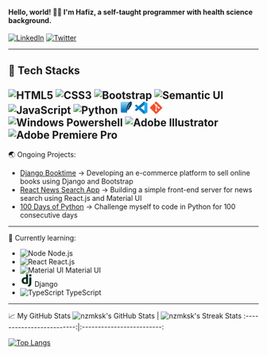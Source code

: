#### Hello, world! 👋🏻 I'm Hafiz, a self-taught programmer with health science background.

[<img src="https://cdn.worldvectorlogo.com/logos/linkedin-icon-2.svg" alt="LinkedIn" width="25" height="25">](https://www.linkedin.com/in/mhz96)
[<img src="https://upload.wikimedia.org/wikipedia/commons/4/4f/Twitter-logo.svg" alt="Twitter" width="25" height="25">](https://twitter.com/mssngnnja)

---
🧰 Tech Stacks
<br>
<br>
<img src="https://cdn.worldvectorlogo.com/logos/html-1.svg" alt="HTML5" width="25" height="25">
<img src="https://cdn.worldvectorlogo.com/logos/css-3.svg" alt="CSS3" width="25" height="25">
<img src="https://upload.wikimedia.org/wikipedia/commons/b/b2/Bootstrap_logo.svg" alt="Bootstrap" width="25" height="25">
<img src="https://cdn.worldvectorlogo.com/logos/semantic-ui.svg" alt="Semantic UI" width="25" height="25">
<img src="https://cdn.worldvectorlogo.com/logos/logo-javascript.svg" alt="JavaScript" width="25" height="25">
<img src="https://cdn.worldvectorlogo.com/logos/python-5.svg" alt="Python" width="25" height="25">
<img src="https://github.com/devicons/devicon/blob/master/icons/sqlite/sqlite-original.svg" alt="SQLite" width="25" height="25">
<img src="https://github.com/devicons/devicon/blob/master/icons/vscode/vscode-original.svg" alt="VS Code" width="25" height="25">
<img src="https://github.com/devicons/devicon/blob/master/icons/git/git-original.svg" alt="Git" width="25" height="25">
<img src="https://upload.wikimedia.org/wikipedia/commons/2/2f/PowerShell_5.0_icon.png" alt="Windows Powershell" width="25" height="25">
<img src="https://upload.wikimedia.org/wikipedia/commons/f/fb/Adobe_Illustrator_CC_icon.svg" alt="Adobe Illustrator" width="25" height="25">
<img src="https://upload.wikimedia.org/wikipedia/commons/4/40/Adobe_Premiere_Pro_CC_icon.svg" alt="Adobe Premiere Pro" width="25" height="25">
---
🌏 Ongoing Projects:
- [Django Booktime](https://github.com/nzmksk/django-booktime) -> Developing an e-commerce platform to sell online books using Django and Bootstrap
- [React News Search App](https://github.com/nzmksk/react-news-search) -> Building a simple front-end server for news search using React.js and Material UI
- [100 Days of Python](https://github.com/nzmksk/100-Days-of-Python) -> Challenge myself to code in Python for 100 consecutive days
---
🌱 Currently learning:
- <img src="https://cdn.worldvectorlogo.com/logos/nodejs-1.svg" alt="Node" width="25" height="25"> Node.js
- <img src="https://cdn.worldvectorlogo.com/logos/react-2.svg" alt="React" width="25" height="25"> React.js
- <img src="https://cdn.worldvectorlogo.com/logos/material-ui-1.svg" alt="Material UI" width="25" height="25"> Material UI
- <img src="https://github.com/devicons/devicon/blob/master/icons/django/django-plain.svg" alt="Django" width="25" height="25"> Django
- <img src="https://upload.wikimedia.org/wikipedia/commons/4/4c/Typescript_logo_2020.svg" alt="TypeScript" width="25" height="25"> TypeScript
---

&#x1f4c8; My GitHub Stats
![nzmksk's GitHub Stats](https://github-readme-stats.vercel.app/api?username=nzmksk&theme=default&show_icons=true&include_all_commits=true&count_private=true&card_width=300&border_radius=30)            |  ![nzmksk's Streak Stats](https://streak-stats.demolab.com?user=nzmksk&border_radius=30&card_width=300)
:-------------------------:|:-------------------------:

[![Top Langs](https://github-readme-stats.vercel.app/api/top-langs/?username=nzmksk&theme=default&layout=compact&card_width=850&border_radius=30)](https://github.com/anuraghazra/github-readme-stats)


